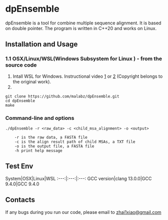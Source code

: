 # dpEnsemble

dpEnsemble is a tool for combine multiple sequence alignment. It is based on double pointer. The program is written in C++20 and works on Linux.

## Installation and Usage
### 1.1 OSX/Linux/WSL(Windows Subsystem for Linux ) - from the source code
1. Intall WSL for Windows. Instructional video [1](https://www.youtube.com/watch?v=X-DHaQLrBi8&t=5s) or [2](http://lab.malab.cn/%7Etfr/1.mp4) (Copyright belongs to the original work).
2. 

```
git clone https://github.com/malabz/dpEnsemble.git
cd dpEnsemble
make
```
### Command-line and options
```
./dpEnsemble -r <raw_data> -c <child_msa_alignment> -o <output> 

	-r is the raw data, a FASTA file
	-c is the align result path of child MSAs, a TXT file
	-o is the output file, a FASTA file
	-h print help message
```
## Test Env
System|OSX|Linux|WSL
:---:|:---:|:---:
GCC version|clang 13.0.0|GCC 9.4.0|GCC 9.4.0
## Contacts
If any bugs during you run our code, please email to zhai1xiao@gmail.com
